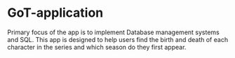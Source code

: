 # GoT-application
Primary focus of the app is to implement Database management systems and SQL.
This app is designed to help users find the birth and death of each character in the series and which season do they first appear.
